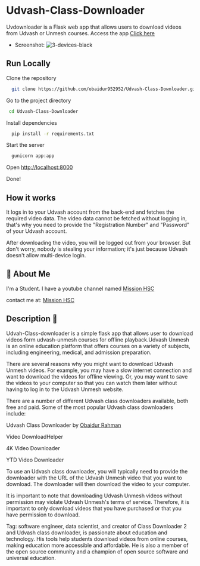 # Udvash-Class-Downloader


Uvdownloader is a Flask web app that allows users to download videos from Udvash or Unmesh courses.
Access the app [Click here](https://class-downloder2.onrender.com/)

- Screenshot:
![3-devices-black](https://i.ibb.co/VBRWtKt/Picsart-23-10-17-11-43-31-067.png)



## Run Locally

Clone the repository

```bash
  git clone https://github.com/obaidur952952/Udvash-Class-Downloader.git
```
Go to the project directory

```bash
 cd Udvash-Class-Downloader
```

Install dependencies

```bash
  pip install -r requirements.txt
```

Start the server

```bash
  gunicorn app:app
```

Open [http://localhost:8000](https://localhost:8000)

Done!


## How it works

It logs in to your Udvash account from the back-end and fetches the required video data. The video data cannot be fetched without logging in, that's why you need to provide the "Registration Number" and "Password" of your Udvash account.

After downloading the video, you will be logged out from your browser. But don't worry, nobody is stealing your information; it's just because Udvash doesn't allow multi-device login.


## 🚀 About Me
I'm a Student.
I have a youtube channel named [Mission HSC](https://youtube.com/@Hsc_admission23)

contact me at: [Mission HSC](https://facebook.com/groups/780781737137544/)
## Description 🪩
 Udvah-Class-downloader  is a simple flask app that allows user to download videos form udvash-unmesh courses for offline playback.Udvash Unmesh is an online education platform that offers courses on a variety of subjects, including engineering, medical, and admission preparation.

There are several reasons why you might want to download Udvash Unmesh videos. For example, you may have a slow internet connection and want to download the videos for offline viewing. Or, you may want to save the videos to your computer so that you can watch them later without having to log in to the Udvash Unmesh website.

There are a number of different Udvash class downloaders available, both free and paid. Some of the most popular Udvash class downloaders include:

Udvash Class Downloader by [Obaidur Rahman](https://www.facebook.com/Obaidurrahman09?mibextid=ZbWKwL)

Video DownloadHelper

4K Video Downloader

YTD Video Downloader


To use an Udvash class downloader, you will typically need to provide the downloader with the URL of the Udvash Unmesh video that you want to download. The downloader will then download the video to your computer.

It is important to note that downloading Udvash Unmesh videos without permission may violate Udvash Unmesh's terms of service. Therefore, it is important to only download videos that you have purchased or that you have permission to download.

Tag: software engineer, data scientist, and creator of Class Downloader 2 and Udvash class downloader, is passionate about education and technology. His tools help students download videos from online courses, making education more accessible and affordable. He is also a member of the open source community and a champion of open source software and universal education.
